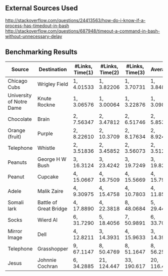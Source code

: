 External Sources Used
----------------------

http://stackoverflow.com/questions/24413563/how-do-i-know-if-a-process-has-timedout-in-bash
http://stackoverflow.com/questions/687948/timeout-a-command-in-bash-without-unnecessary-delay

Benchmarking Results
--------------------



| Source                         | Destination                    | #Links, Time(1) | #Links, Time(2) | #Links, Time(3) | Average    |
|--------------------------------|--------------------------------|-----------------|-----------------|-----------------|------------|
| Chicago Cubs                   | Wrigley Field                  | 1, 4.01533      | 1, 3.82206      | 1, 3.70731      | 1, 3.84823 |
| University of Notre Dame       | Knute Rockne                   | 1, 3.06576      | 1, 3.00064      | 1, 3.22876      | 1, 3.09839 |
| Chocolate                      | Brain                          | 2, 7.56347      | 2, 3.47812      | 2, 6.51746      | 2, 5.85302 |
| Orange (fruit)                 | Purple                         | 2, 8.22610      | 2, 10.3709      | 2, 8.17634      | 2, 8.92445 |
| Telephone                      | Whistle                        | 2, 3.51836      | 2, 3.45852      | 2, 3.56073      | 2, 3.51254 |
| Peanuts                        | George H W Bush                | 3, 16.3124      | 3, 23.4242      | 3, 19.7249      | 3, 19.8205 |
| Peanut                         | Cupcake                        | 4, 15.0667      | 4, 16.7509      | 4, 15.5669      | 4, 15.7948 |
| Adele                          | Malik Zaire                    | 4, 9.30975      | 4, 15.4758      | 4, 10.7803      | 4, 11.8553 |
| Somali lark                    | Battle of Great Bridge         | 4, 17.8890      | 4, 22.3818      | 8, 48.0684      | 5, 29.4464 |
| Socks                          | Wierd Al                       | 6, 31.7290      | 5, 18.4056      | 7, 50.9891      | 6, 33.7079 |
| Mirror Image                   | Dell                           | 4, 12.8211      | 3, 14.3931      | 4, 15.9633      | 3, 14.3925 |
| Telephone                      | Grasshopper                    | 9, 67.1147      | 8, 50.4769      | 8, 51.1647      | 8, 56.2521 |
| Jesus                          | Johnnie Cochran                | 6, 34.2885      | 21, 124.447      | 33, 190.617      | 20, 116.451 |

